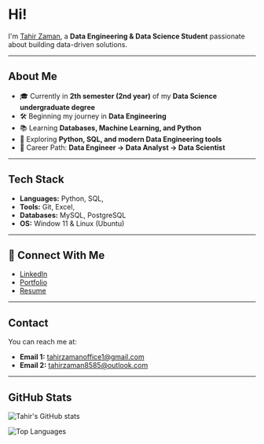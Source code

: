 # Hi!
I'm [Tahir Zaman](https://my-porfolio-ten-bice.vercel.app/), a **Data Engineering & Data Science Student** passionate about building data-driven solutions.  

---

##  About Me
- 🎓 Currently in **2th semester (2nd year)** of my **Data Science undergraduate degree**  
- 🛠️ Beginning my journey in **Data Engineering**  
- 📚 Learning **Databases, Machine Learning, and Python**  
- 🌱 Exploring **Python, SQL, and modern Data Engineering tools**  
- 🎯 Career Path: **Data Engineer → Data Analyst → Data Scientist** 

---

##  Tech Stack
- **Languages:** Python, SQL, 
- **Tools:** Git, Excel, 
- **Databases:** MySQL, PostgreSQL  
- **OS:**  Window 11 & Linux (Ubuntu)  

---

## 🔗 Connect With Me
- [LinkedIn](www.linkedin.com/in/tahir-zaman-9285722a8)  
- [Portfolio](https://my-porfolio-ten-bice.vercel.app/)  
- [Resume](https://drive.google.com/file/d/1d3AcX04EDM25OzhGrgr9QIZEV-sRr8xq/view?usp=sharing)  

---
##  Contact
You can reach me at:  
- **Email 1:** [tahirzamanoffice1@gmail.com](mailto:tahirzamanoffice1@gmail.com)  
- **Email 2:** [tahirzaman8585@outlook.com](mailto:tahirzaman8585@outlook.com)  

---

## GitHub Stats
![Tahir's GitHub stats](https://github-readme-stats.vercel.app/api?username=tahirzaman&show_icons=true&theme=tokyonight)  

![Top Languages](https://github-readme-stats.vercel.app/api/top-langs/?username=tahirzaman&layout=compact&theme=tokyonight)  



